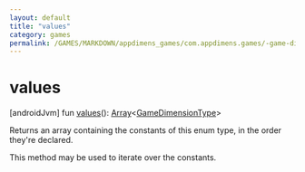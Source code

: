 ```yaml
---
layout: default
title: "values"
category: games
permalink: /GAMES/MARKDOWN/appdimens_games/com.appdimens.games/-game-dimension-type/values.html
---
```


# values

[androidJvm]
fun [values](values.md)(): [Array](https://kotlinlang.org/api/core/kotlin-stdlib/kotlin/-array/index.html)<[GameDimensionType](README.md)>

Returns an array containing the constants of this enum type, in the order they're declared.

This method may be used to iterate over the constants.